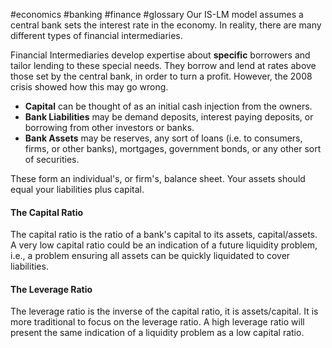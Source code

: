 #economics #banking #finance #glossary
Our IS-LM model assumes a central bank sets the interest rate in the economy. In reality, there are many different types of financial intermediaries.

Financial Intermediaries develop expertise about **specific** borrowers and tailor lending to these special needs. They borrow and lend at rates above those set by the central bank, in order to turn a profit. However, the 2008 crisis showed how this may go wrong.

- **Capital** can be thought of as an initial cash injection from the owners.
- **Bank Liabilities** may be demand deposits, interest paying deposits, or borrowing from other investors or banks.
- **Bank Assets** may be reserves, any sort of loans (i.e. to consumers, firms, or other banks), mortgages, government bonds, or any other sort of securities.

These form an individual's, or firm's, balance sheet. Your assets should equal your liabilities plus capital.

#### The Capital Ratio
The capital ratio is the ratio of a bank's capital to its assets, capital/assets.
A very low capital ratio could be an indication of a future liquidity problem, i.e., a problem ensuring all assets can be quickly liquidated to cover liabilities.

#### The Leverage Ratio
The leverage ratio is the inverse of the capital ratio, it is assets/capital. It is more traditional to focus on the leverage ratio. A high leverage ratio will present the same indication of a liquidity problem as a low capital ratio.

